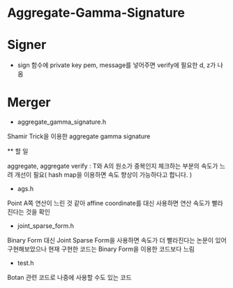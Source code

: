 # Aggregate-Gamma-Signature

# Signer
- sign 함수에 private key pem, message를 넣어주면 verify에 필요한 d, z가 나옴

# Merger
- aggregate_gamma_signature.h

Shamir Trick을 이용한 aggregate gamma signature

** 할 일 

aggregate, aggregate verify : T와 A의 원소가 중복인지 체크하는 부분의 속도가 느려 개선이 필요( hash map을 이용하면 속도 향상이 가능하다고 합니다. )

- ags.h

Point A쪽 연산이 느린 것 같아 affine coordinate를 대신 사용하면 연산 속도가
빨라진다는 것을 확인

- joint_sparse_form.h

Binary Form 대신 Joint Sparse Form을 사용하면 속도가 더 빨라진다는 논문이 있어
구현해보았으나 현재 구현한 코드는 Binary Form을 이용한 코드보다 느림

- test.h

Botan 관련 코드로 나중에 사용할 수도 있는 코드
